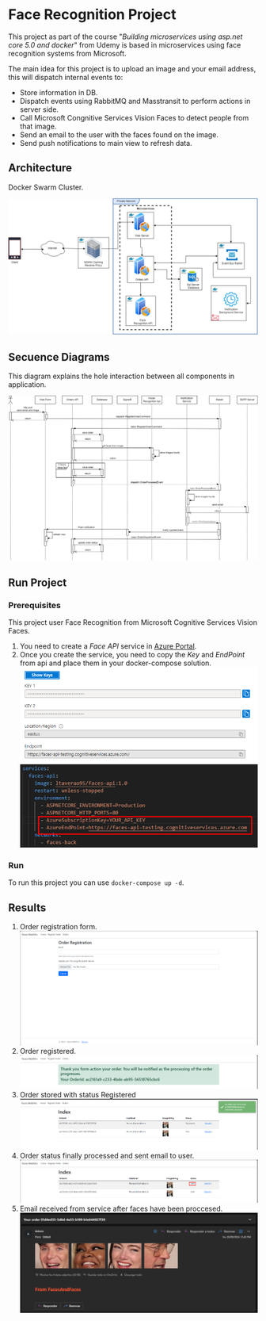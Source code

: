 # Face Recognition Project

This project as part of the course "_Building microservices using asp.net core 5.0 and docker_" from Udemy is based in microservices using face recognition systems from Microsoft.

The main idea for this project is to upload an image and your email address, this will dispatch internal events to:
- Store information in DB.
- Dispatch events using RabbitMQ and Masstransit to perform actions in server side.
- Call Microsoft Congnitive Services Vision Faces to detect people from that image.
- Send an email to the user with the faces found on the image.
- Send push notifications to main view to refresh data.

## Architecture

Docker Swarm Cluster.

![Architecture](/UML/ArchitectureFaces.png)


## Secuence Diagrams
This diagram explains the hole interaction between all components in application.

![Sequence Diagram](/UML/FacesApiSD.png)

## Run Project

### Prerequisites
This project user Face Recognition from Microsoft Cognitive Services Vision Faces.

1. You need to create a _Face API_ service in [Azure Portal](https://portal.azure.com/#home).
2. Once you create the service, you need to copy the _Key_ and _EndPoint_ from api and place them in your docker-compose solution. ![Face Api](/sources/images/MicrosoftFaceApi.png) ![Docker Config](/sources/images/dockerComposeFaceConfiguration.png)

### Run
To run this project you can use `docker-compose up -d`.

## Results

1. Order registration form. ![Form](/sources/images/orderRegistration.png)
2. Order registered. ![Order Registered](/sources/images/orderRegistered.png)
3. Order stored with status Registered ![Order Status Registered](/sources/images/orderStored.png)
4. Order status finally processed and sent email to user. ![Order Sent](/sources/images/orderChangedStatus.png)
5. Email received from service after faces have been proccesed. ![Email](/sources/images/email.png)
